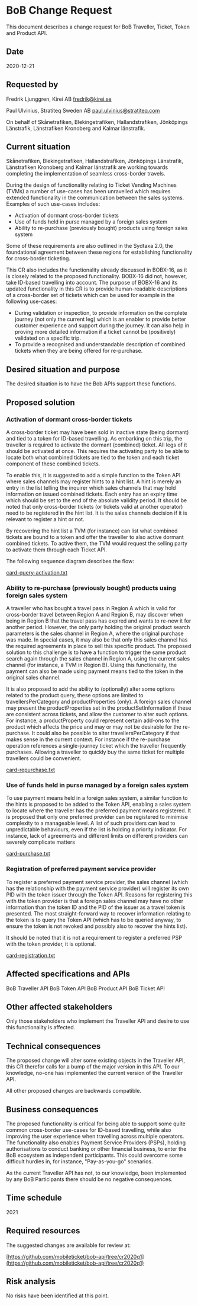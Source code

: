 # BoB Change Request

This document describes a change request for BoB Traveller, Ticket, Token and Product API.

## Date

2020-12-21

## Requested by

Fredrik Ljunggren, Kirei AB
fredrik@kirei.se

Paul Ulvinius, Stratiteq Sweden AB 
paul.ulvinius@stratiteq.com

On behalf of Skånetrafiken, Blekingetrafiken, Hallandstrafiken, Jönköpings Länstrafik, Länstrafiken Kronoberg and Kalmar länstrafik.

## Current situation

Skånetrafiken, Blekingetrafiken, Hallandstrafiken, Jönköpings Länstrafik, Länstrafiken Kronoberg and Kalmar länstrafik are working towards completing the implementation of seamless cross-border travels.

During the design of functionality relating to Ticket Vending Machines (TVMs) a number of use-cases has been unravelled which requires extended functionality in the communication between the sales systems. Examples of such use-cases includes:

-	Activation of dormant cross-border tickets
-	Use of funds held in purse managed by a foreign sales system
-	Ability to re-purchase (previously bought) products using foreign sales system

Some of these requirements are also outlined in the Sydtaxa 2.0, the foundational agreement between these regions for establishing functionality for cross-border ticketing.

This CR also includes the functionality already discussed in BOBX-16, as it is closely related to the proposed functionality. BOBX-16 did not, however, take ID-based travelling into account. The purpose of BOBX-16 and its updated functionality in this CR is to provide human-readable descriptions of a cross-border set of tickets which can be used for example in the following use-cases:

-	During validation or inspection, to provide information on the complete journey (not only the current leg) which is an enabler to provide better customer experience and support during the journey. It can also help in proving more detailed information if a ticket cannot be (positively) validated on a specific trip.
-	To provide a recognised and understandable description of combined tickets when they are being offered for re-purchase.

## Desired situation and purpose

The desired situation is to have the Bob APIs support these functions.

## Proposed solution

### Activation of dormant cross-border tickets

A cross-border ticket may have been sold in inactive state (being dormant) and tied to a token for ID-based travelling. As embarking on this trip, the traveller is required to activate the dormant (combined) ticket. All legs of it should be activated at once. This requires the activating party to be able to locate both what combined tickets are tied to the token and each ticket component of these combined tickets.

To enable this, it is suggested to add a simple function to the Token API where sales channels may register hints to a hint list. A hint is merely an entry in the list telling the inquirer which sales channels that may hold information on issued combined tickets. Each entry has an expiry time which should be set to the end of the absolute validity period. It should be noted that only cross-border tickets (or tickets valid at another operator) need to be registered in the hint list. It is the sales channels decision if it is relevant to register a hint or not.

By recovering the hint list a TVM (for instance) can list what combined tickets are bound to a token and offer the traveller to also active dormant combined tickets. To active them, the TVM would request the selling party to activate them through each Ticket API.

The following sequence diagram describes the flow:

[card-query-activation.txt](https://github.com/mobileticket/bob-api/blob/cr2020q1/seq/card-query-activation.txt)


### Ability to re-purchase (previously bought) products using foreign sales system 

A traveller who has bought a travel pass in Region A which is valid for cross-border travel between Region A and Region B, may discover when being in Region B that the travel pass has expired and wants to re-new it for another period. However, the only party holding the original product search parameters is the sales channel in Region A, where the original purchase was made. In special cases, it may also be that only this sales channel has the required agreements in place to sell this specific product. The proposed solution to this challenge is to have a function to trigger the same product search again through the sales channel in Region A, using the current sales channel (for instance, a TVM in Region B). Using this functionality, the payment can also be made using payment means tied to the token in the original sales channel.

It is also proposed to add the ability to (optionally) alter some options related to the product query, these options are limited to travellersPerCategory and productProperties (only). A foreign sales channel may present the productProperties set in the productSetInformation if these are consistent across tickets, and allow the customer to alter such options. For instance, a productProperty could represent certain add-ons to the product which affects the price and may or may not be desirable for the re-purchase. It could also be possible to alter travellersPerCategory if that makes sense in the current context. For instance if the re-purchase operation references a single-journey ticket which the traveller frequently purchases. Allowing a traveller to quickly buy the same ticket for multiple travellers could be convenient. 

[card-repurchase.txt](https://github.com/mobileticket/bob-api/blob/cr2020q1/seq/card-repurchase.txt)


### Use of funds held in purse managed by a foreign sales system

To use payment means held in a foreign sales system, a similar function to the hints is proposed to be added to the Token API, enabling a sales system to locate where the traveller has the preferred payment means registered. It is proposed that only one preferred provider can be registered to minimise complexity to a manageable level. A list of such providers can lead to unpredictable behaviours, even if the list is holding a priority indicator. For instance, lack of agreements and different limits on different providers can severely complicate matters

[card-purchase.txt](https://github.com/mobileticket/bob-api/blob/cr2020q1/seq/card-purchase.txt)


### Registration of preferred payment service provider

To register a preferred payment service provider, the sales channel (which has the relationship with the payment service provider) will register its own PID with the token issuer through the Token API. Reasons for registering this with the token provider is that a foreign sales channel may have no other information than the token ID and the PID of the issuer as a travel token is presented. The most straight-forward way to recover information relating to the token is to query the Token API (which has to be queried anyway, to ensure the token is not revoked and possibly also to recover the hints list).

It should be noted that it is not a requirement to register a preferred PSP with the token provider, it is optional.

[card-registration.txt](https://github.com/mobileticket/bob-api/blob/cr2020q1/seq/card-registration.txt)


## Affected specifications and APIs

BoB Traveller API
BoB Token API
BoB Product API
BoB Ticket API


## Other affected stakeholders

Only those stakeholders who implement the Traveller API and desire to use this functionality is affected.


## Technical consequences 

The proposed change will alter some existing objects in the Traveller API, this CR therefor calls for a bump of the major version in this API. To our knowledge, no-one has implemented the current version of the Traveller API. 

All other proposed changes are backwards compatible.


## Business consequences 

The proposed functionality is critical for being able to support some quite common cross-border use-cases for ID-based travelling, while also improving the user experience when travelling across multiple operators. The functionality also enables Payment Service Providers (PSPs), holding authorisations to conduct banking or other financial business, to enter the BoB ecosystem as independent participants. This could overcome some difficult hurdles in, for instance, "Pay-as-you-go" scenarios.  

As the current Traveller API has not, to our knowledge, been implemented by any BoB Participants there should be no negative consequences.


## Time schedule

2021


## Required resources

The suggested changes are available for review at:

[https://github.com/mobileticket/bob-api/tree/cr2020q1](https://github.com/mobileticket/bob-api/tree/cr2020q1)



## Risk analysis

No risks have been identified at this point.

